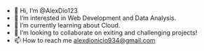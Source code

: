 - 👋 Hi, I’m @AlexDio123
- 👀 I’m interested in Web Development and Data Analysis.
- 🌱 I’m currently learning about Cloud.
- 💞️ I’m looking to collaborate on exiting and challenging projects!
- 📫 How to reach me alexdionicio934@gmail.com

<!---
AlexDio123/AlexDio123 is a ✨ special ✨ repository because its `README.md` (this file) appears on your GitHub profile.
You can click the Preview link to take a look at your changes.
--->
